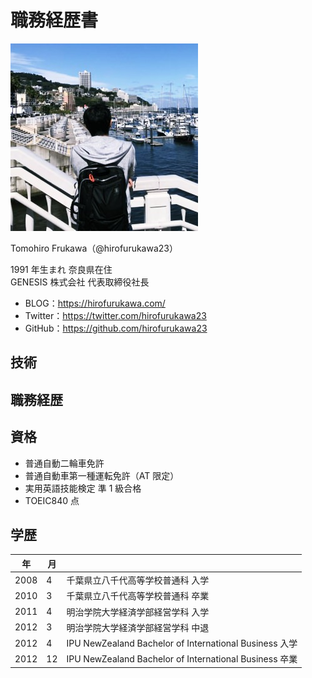 # 職務経歴書

![顔写真](./img/small-profile.jpg)

Tomohiro Frukawa（@hirofurukawa23）

1991 年生まれ 奈良県在住<br>
GENESIS 株式会社 代表取締役社長

- BLOG：https://hirofurukawa.com/
- Twitter：https://twitter.com/hirofurukawa23
- GitHub：https://github.com/hirofurukawa23

## 技術

## 職務経歴

## 資格

- 普通自動二輪車免許
- 普通自動車第一種運転免許（AT 限定）
- 実用英語技能検定 準 1 級合格
- TOEIC840 点

## 学歴

| 年   | 月  |                                                        |
| ---- | --- | ------------------------------------------------------ |
| 2008 | 4   | 千葉県立八千代高等学校普通科 入学                      |
| 2010 | 3   | 千葉県立八千代高等学校普通科 卒業                      |
| 2011 | 4   | 明治学院大学経済学部経営学科 入学                      |
| 2012 | 3   | 明治学院大学経済学部経営学科 中退                      |
| 2012 | 4   | IPU NewZealand Bachelor of International Business 入学 |
| 2012 | 12  | IPU NewZealand Bachelor of International Business 卒業 |
